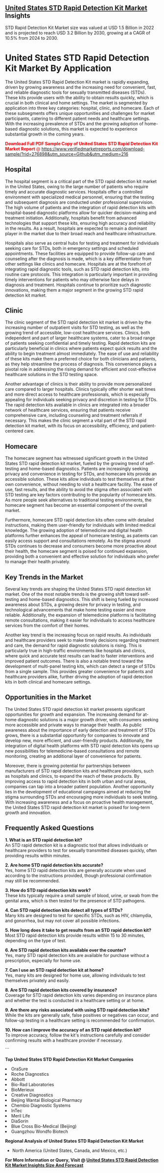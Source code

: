 <h2><a href="https://www.verifiedmarketreports.com/download-sample/?rid=276898&amp;utm_source=Github&amp;utm_medium=216" target="_blank">United States STD Rapid Detection Kit Market</a> Insights</h2><p>STD Rapid Detection Kit Market size was valued at USD 1.5 Billion in 2022 and is projected to reach USD 3.2 Billion by 2030, growing at a CAGR of 10.5% from 2024 to 2030.</p><p><h1>United States STD Rapid Detection Kit Market By Application</h1><p>The United States STD Rapid Detection Kit market is rapidly expanding, driven by growing awareness and the increasing need for convenient, fast, and reliable diagnostic tools for sexually transmitted diseases (STDs). These kits provide users with the ability to obtain results quickly, which is crucial in both clinical and home settings. The market is segmented by application into three key categories: hospital, clinic, and homecare. Each of these subsegments offers unique opportunities and challenges for market participants, catering to different patient needs and healthcare settings. With the increasing prevalence of STDs and the growing adoption of home-based diagnostic solutions, this market is expected to experience substantial growth in the coming years. <p><span class=""><span style="color: #ff0000;"><strong>Download Full PDF Sample Copy of United States STD Rapid Detection Kit Market Report</strong> @ </span><a href="https://www.verifiedmarketreports.com/download-sample/?rid=276898&amp;utm_source=Github&amp;utm_medium=216" target="_blank">https://www.verifiedmarketreports.com/download-sample/?rid=276898&amp;utm_source=Github&amp;utm_medium=216</a></span></p><h2>Hospital</h2><p>The hospital segment is a critical part of the STD rapid detection kit market in the United States, owing to the large number of patients who require timely and accurate diagnostic services. Hospitals offer a controlled environment with specialized medical personnel, ensuring that the testing and subsequent diagnosis are conducted under professional supervision. The high volume of patients and the integration of rapid detection kits with hospital-based diagnostic platforms allow for quicker decision-making and treatment initiation. Additionally, hospitals benefit from advanced technologies that support these kits, ensuring high accuracy and reliability in the results. As a result, hospitals are expected to remain a dominant player in the market due to their broad reach and healthcare infrastructure.</p><p>Hospitals also serve as central hubs for testing and treatment for individuals seeking care for STDs, both in emergency settings and scheduled appointments. These facilities are equipped to provide follow-up care and counseling after the diagnosis is made, which is a key differentiator from other settings like clinics and homecare. Hospitals are at the forefront of integrating rapid diagnostic tools, such as STD rapid detection kits, into routine care protocols. This integration is particularly important in providing timely interventions for patients who may otherwise face delays in diagnosis and treatment. Hospitals continue to prioritize such diagnostic innovations, making them a major segment in the growing STD rapid detection kit market.</p><h2>Clinic</h2><p>The clinic segment of the STD rapid detection kit market is driven by the increasing number of outpatient visits for STD testing, as well as the growing trend of accessible, low-cost healthcare services. Clinics, both independent and part of larger healthcare systems, cater to a broad range of patients seeking confidential and timely testing. Rapid detection kits are particularly beneficial in clinics where patients expect quick results and the ability to begin treatment almost immediately. The ease of use and reliability of these kits make them a preferred choice for both clinicians and patients, as they help streamline the process of diagnosis. This convenience plays a pivotal role in addressing the rising demand for efficient and cost-effective healthcare solutions in the STD testing space.</p><p>Another advantage of clinics is their ability to provide more personalized care compared to larger hospitals. Clinics typically offer shorter wait times and more direct access to healthcare professionals, which is especially appealing for individuals seeking privacy and discretion in testing for STDs. The rapid detection kits available in clinics are integrated into a broader network of healthcare services, ensuring that patients receive comprehensive care, including counseling and treatment referrals if necessary. This makes the clinic segment a vital part of the STD rapid detection kit market, with its focus on accessibility, efficiency, and patient-centered care.</p><h2>Homecare</h2><p>The homecare segment has witnessed significant growth in the United States STD rapid detection kit market, fueled by the growing trend of self-testing and home-based diagnostics. Patients are increasingly seeking privacy and convenience in testing for STDs, and homecare kits provide an accessible solution. These kits allow individuals to test themselves at their own convenience, without needing to visit a healthcare facility. The ease of use, fast results, and the ability to avoid the stigma often associated with STD testing are key factors contributing to the popularity of homecare kits. As more people seek alternatives to traditional testing environments, the homecare segment has become an essential component of the overall market.</p><p>Furthermore, homecare STD rapid detection kits often come with detailed instructions, making them user-friendly for individuals with limited medical knowledge. The growing adoption of telemedicine and digital health platforms further enhances the appeal of homecare testing, as patients can easily access support and consultations remotely. As the stigma around STDs continues to decrease and consumers become more proactive about their health, the homecare segment is poised for continued expansion, providing both a convenient and effective solution for individuals who prefer to manage their health privately.</p><h2>Key Trends in the Market</h2><p>Several key trends are shaping the United States STD rapid detection kit market. One of the most notable trends is the growing shift toward self-testing and home-based diagnostics. This shift is being fueled by increased awareness about STDs, a growing desire for privacy in testing, and technological advancements that make home testing easier and more reliable. Additionally, the expansion of telemedicine platforms is facilitating remote consultations, making it easier for individuals to access healthcare services from the comfort of their homes.</p><p>Another key trend is the increasing focus on rapid results. As individuals and healthcare providers seek to make timely decisions regarding treatment and care, the demand for rapid diagnostic solutions is rising. This is particularly true in high-traffic environments like hospitals and clinics, where quick and accurate test results can lead to faster interventions and improved patient outcomes. There is also a notable trend toward the development of multi-panel testing kits, which can detect a range of STDs from a single sample. This provides greater convenience for patients and healthcare providers alike, further driving the adoption of rapid detection kits in both clinical and homecare settings.</p><h2>Opportunities in the Market</h2><p>The United States STD rapid detection kit market presents significant opportunities for growth and expansion. The increasing demand for at-home diagnostic solutions is a major growth driver, with consumers seeking more accessible and private ways to manage their health. As public awareness about the importance of early detection and treatment of STDs grows, there is a substantial opportunity for companies to innovate and develop new, more efficient, and user-friendly products. Additionally, the integration of digital health platforms with STD rapid detection kits opens up new possibilities for telemedicine-based consultations and remote monitoring, creating an additional layer of convenience for patients.</p><p>Moreover, there is growing potential for partnerships between manufacturers of STD rapid detection kits and healthcare providers, such as hospitals and clinics, to expand the reach of these products. By improving access to rapid detection kits in both urban and rural areas, companies can tap into a broader patient population. Another opportunity lies in the development of educational campaigns aimed at reducing the stigma surrounding STDs and encouraging more individuals to seek testing. With increasing awareness and a focus on proactive health management, the United States STD rapid detection kit market is poised for long-term growth and innovation.</p><h2>Frequently Asked Questions</h2><p><strong>1. What is an STD rapid detection kit?</strong><br> An STD rapid detection kit is a diagnostic tool that allows individuals or healthcare providers to test for sexually transmitted diseases quickly, often providing results within minutes.</p><p><strong>2. Are home STD rapid detection kits accurate?</strong><br> Yes, home STD rapid detection kits are generally accurate when used according to the instructions provided, though professional confirmation may still be recommended.</p><p><strong>3. How do STD rapid detection kits work?</strong><br> These kits typically require a small sample of blood, urine, or swab from the genital area, which is then tested for the presence of STD pathogens.</p><p><strong>4. Can STD rapid detection kits detect all types of STDs?</strong><br> Many kits are designed to test for specific STDs, such as HIV, chlamydia, and gonorrhea, but may not cover all possible infections.</p><p><strong>5. How long does it take to get results from an STD rapid detection kit?</strong><br> Most STD rapid detection kits provide results within 15 to 30 minutes, depending on the type of test.</p><p><strong>6. Are STD rapid detection kits available over the counter?</strong><br> Yes, many STD rapid detection kits are available for purchase without a prescription, especially for home use.</p><p><strong>7. Can I use an STD rapid detection kit at home?</strong><br> Yes, many kits are designed for home use, allowing individuals to test themselves privately and easily.</p><p><strong>8. Are STD rapid detection kits covered by insurance?</strong><br> Coverage for STD rapid detection kits varies depending on insurance plans and whether the test is conducted in a healthcare setting or at home.</p><p><strong>9. Are there any risks associated with using STD rapid detection kits?</strong><br> While the kits are generally safe, false positives or negatives can occur, and follow-up testing in a healthcare setting is recommended for confirmation.</p><p><strong>10. How can I improve the accuracy of an STD rapid detection kit?</strong><br> To improve accuracy, follow the kit's instructions carefully and consider confirming results with a healthcare provider if necessary.</p>```</p><p><strong>Top United States STD Rapid Detection Kit Market Companies</strong></p><div data-test-id=""><p><li>OraSure</li><li> Roche Diagnostics</li><li> Abbott</li><li> Bio-Rad Laboratories</li><li> BioMerieux</li><li> Creative Diagnostics</li><li> Beijing Wantai Biological Pharmacy</li><li> Chembio Diagnostic Systems</li><li> InTec</li><li> Meril Life</li><li> DiaSorin</li><li> Blue Cross Bio-Medical (Beijing)</li><li> Guangzhou Wondfo Biotech</li></p><div><strong>Regional Analysis of&nbsp;United States STD Rapid Detection Kit Market</strong></div><ul><li dir="ltr"><p dir="ltr">North America&nbsp;(United States, Canada, and Mexico, etc.)</p></li></ul><p><strong>For More Information or Query, Visit @&nbsp;</strong><strong><a href="https://www.verifiedmarketreports.com/product/std-rapid-detection-kit-market/?utm_source=Github&amp;utm_medium=216" target="_blank">United States STD Rapid Detection Kit Market Insights Size And Forecast</a></strong></p></div>
